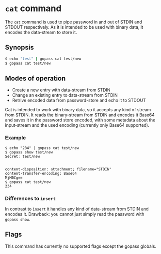 # `cat` command

The `cat` command is used to pipe password in and out of STDIN and STDOUT
respectively. As it is intended to be used with binary data, it encodes the
data-stream to store it.

## Synopsis

```bash
$ echo "test" | gopass cat test/new
$ gopass cat test/new
```

## Modes of operation

* Create a new entry with data-stream from STDIN
* Change an existing entry to data-stream from STDIN
* Retrive encoded data from password-store and echo it to STDOUT

Cat is intended to work with binary data, so it accepts any kind of stream from
STDIN. It reads the binary-stream from STDIN and encodes it Base64 and saves it
in the password store encoded, with some metadata about the input-stream and the
used encoding (currently only Base64 supported).

### Example
```
$ echo "234" | gopass cat test/new
$ gopass show test/new
Secret: test/new


content-disposition: attachment; filename="STDIN"
content-transfer-encoding: Base64
MjM0Cg==
$ gopass cat test/new
234
```

### Differences to `insert`

In contrast to `insert` it handles any kind of data-stream from STDIN and
encodes it.
Drawback: you cannot just simply read the password with `gopass show`.

## Flags

This command has currently no supported flags except the gopass globals.
